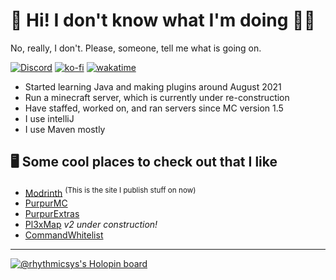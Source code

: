 # 🎼 Hi! I don't know what I'm doing 👌🏻

No, really, I don't. Please, someone, tell me what is going on.

[![Discord](https://img.shields.io/badge/Discord-join-7289DA?logo=discord&logoColor=7289DA&style=flat-square)](https://discord.gg/qe3YQrbegA)
[![ko-fi](https://ko-fi.com/img/githubbutton_sm.svg)](https://ko-fi.com/E1E8DZGDF)
[![wakatime](https://wakatime.com/badge/user/bf4f6f62-0e88-4b6f-8363-aac43611fe08.svg?style=flat-square)](https://wakatime.com/@bf4f6f62-0e88-4b6f-8363-aac43611fe08)

- Started learning Java and making plugins around August 2021
- Run a minecraft server, which is currently under re-construction 
- Have staffed, worked on, and ran servers since MC version 1.5 
- I use intelliJ
- I use Maven mostly

## 🖥 Some cool places to check out that I like
- [Modrinth](https://modrinth.com/user/Rhythmic) <sup>(This is the site I publish stuff on now)</sup>
- [PurpurMC](https://github.com/PurpurMC/Purpur)
- [PurpurExtras](https://github.com/PurpurMC/PurpurExtras)
- [Pl3xMap](https://github.com/BillyGalbreath/Pl3xMap) *v2 under construction!*
- [CommandWhitelist](https://github.com/YouHaveTrouble/CommandWhitelist)

___

[![@rhythmicsys's Holopin board](https://holopin.me/rhythmicsys)](https://holopin.io/@rhythmicsys)
